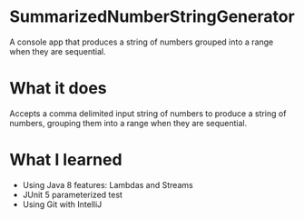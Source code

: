 # SummarizedNumberStringGenerator
A console app that produces a string of numbers grouped into a range when they are sequential.

# What it does
Accepts a comma delimited input string of numbers to produce a string of numbers, 
grouping them into a range when they are sequential.

# What I learned
* Using Java 8 features: Lambdas and Streams
* JUnit 5 parameterized test
* Using Git with IntelliJ
